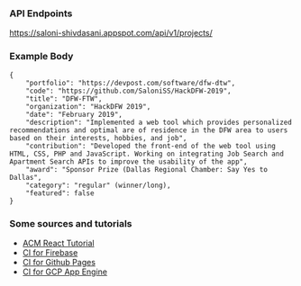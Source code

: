 ### API Endpoints

https://saloni-shivdasani.appspot.com/api/v1/projects/

### Example Body

```
{
    "portfolio": "https://devpost.com/software/dfw-dtw",
    "code": "https://github.com/SaloniSS/HackDFW-2019",
    "title": "DFW-FTW",
    "organization": "HackDFW 2019",
    "date": "February 2019",
    "description": "Implemented a web tool which provides personalized recommendations and optimal are of residence in the DFW area to users based on their interests, hobbies, and job",
    "contribution": "Developed the front-end of the web tool using HTML, CSS, PHP and JavaScript. Working on integrating Job Search and Apartment Search APIs to improve the usability of the app",
    "award": "Sponsor Prize (Dallas Regional Chamber: Say Yes to Dallas",
    "category": "regular" (winner/long),
    "featured": false
}
```

### Some sources and tutorials

- [ACM React Tutorial](https://tinyurl.com/reactutd)
- [CI for Firebase](https://github.com/marketplace/actions/github-action-for-firebase)
- [CI for Github Pages](https://cmichel.io/create-react-app-github-actions/)
- [CI for GCP App Engine](https://github.com/zxyle/publish-gae-action)
